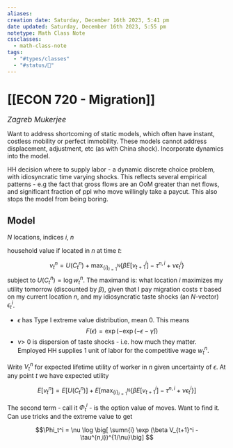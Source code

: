```yaml
---
aliases: 
creation date: Saturday, December 16th 2023, 5:41 pm
date updated: Saturday, December 16th 2023, 5:55 pm
notetype: Math Class Note
cssclasses:
  - math-class-note
tags:
  - "#types/classes"
  - "#status/🚧"
---
```


# [[ECON 720 - Migration]]
<span style = "font-size:120%"><i >Zagreb Mukerjee </i></span>

Want to address shortcoming of static models, which often have instant, costless mobility or perfect immobility. These models cannot address displacement, adjustment, etc (as with China shock). Incorporate dynamics into the model. 

HH decision where to supply labor - a dynamic discrete choice problem, with idiosyncratic time varying shocks. This reflects several empirical patterns - e.g the fact that gross flows are an OoM greater than net flows, and significant fraction of ppl who move willingly take a paycut. This also stops the model from being boring. 

## Model

$N$ locations, indices $i$, $n$ 

household value if located in $n$ at time $t$: 

$$ v_t^n = U(C_t^n) + \max_{\{i\}_{i=1}^N} \{ \beta E[v^i_{t+1}] - \tau^{n,i} + \nu \epsilon_t^i\}$$
subject to $U(C_t^n) = \log w_t^n$. The maximand is: what location $i$ maximizes my utility tomorrow (discounted by $\beta$), given that I pay migration costs $\tau$ based on my current location $n$, and my idiosyncratic taste shocks (an $N$-vector) $\epsilon_t^i$. 
- $\epsilon$ has Type I extreme value distribution, mean $0$. This means $$F(\epsilon) = \exp( - \exp(- \epsilon - \bar \gamma))$$
- $\nu$> 0 is dispersion of taste shocks - i.e. how much they matter. 
Employed HH supplies 1 unit of labor for the competitive wage $w_t^n$. 

Write $V_t^n$ for expected lifetime utility of worker in $n$ given uncertainty of $\epsilon$. At any point $t$ we have expected utility

$$ E[v_t^n] = E [ U(C_t^n)]  + E \bigg[ \max_{\{i\}_{i=1}^N} \{ \beta E[v^i_{t+1}] - \tau^{n,i} + \nu \epsilon_t^i\}\bigg]$$

The second term - call it $\Phi_t^i$ - is the option value of moves. Want to find it. Can use tricks and the extreme value to get 

$$\Phi_t^i = \nu \log \big[ \sumn{i} \exp (\beta V_{t+1}^i - \tau^{n,i})^{1/\nu}\big] $$
